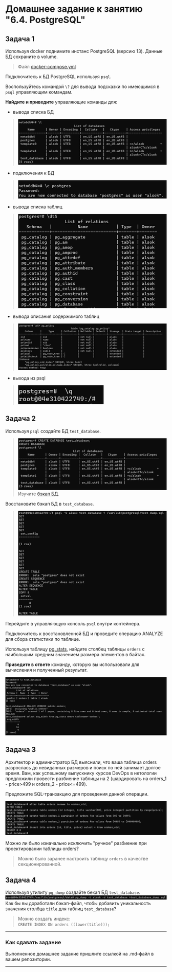 # Домашнее задание к занятию "6.4. PostgreSQL"

## Задача 1

Используя docker поднимите инстанс PostgreSQL (версию 13). Данные БД сохраните в volume.

> Файл [docker-compose.yml](./neto6db4/docker-compose.yml)  

Подключитесь к БД PostgreSQL используя `psql`.

Воспользуйтесь командой `\?` для вывода подсказки по имеющимся в `psql` управляющим командам.

**Найдите и приведите** управляющие команды для:
- вывода списка БД
> ![list DB](./2022-03-04_20-38-09.png)
- подключения к БД
> ![connect](./2022-03-04_20-42-27.png)
- вывода списка таблиц
> ![list table](./2022-03-04_20-44-51.png)
- вывода описания содержимого таблиц
> ![list des](./2022-03-04_20-48-03.png)
- выхода из psql
> ![quit](./2022-03-04_20-49-34.png)

## Задача 2

Используя `psql` создайте БД `test_database`.
> ![list des](./2022-03-04_20-51-30.png)
Изучите [бэкап БД](https://github.com/netology-code/virt-homeworks/tree/master/06-db-04-postgresql/test_data).

Восстановите бэкап БД в `test_database`.

> ![backup](./2022-03-04_20-56-13.png)

Перейдите в управляющую консоль `psql` внутри контейнера.

Подключитесь к восстановленной БД и проведите операцию ANALYZE для сбора статистики по таблице.

Используя таблицу [pg_stats](https://postgrespro.ru/docs/postgresql/12/view-pg-stats), найдите столбец таблицы `orders` 
с наибольшим средним значением размера элементов в байтах.

**Приведите в ответе** команду, которую вы использовали для вычисления и полученный результат.

![task](./2022-03-04_19-02-26.png)

## Задача 3

Архитектор и администратор БД выяснили, что ваша таблица orders разрослась до невиданных размеров и
поиск по ней занимает долгое время. Вам, как успешному выпускнику курсов DevOps в нетологии предложили
провести разбиение таблицы на 2 (шардировать на orders_1 - price>499 и orders_2 - price<=499).

Предложите SQL-транзакцию для проведения данной операции.

![partition](./2022-03-06_20-30-13.png)

Можно ли было изначально исключить "ручное" разбиение при проектировании таблицы orders?
> Можно было заранее настроить таблицу `orders` в качестве секционированной.

## Задача 4

Используя утилиту `pg_dump` создайте бекап БД `test_database`.
![backup](./2022-03-06_20-40-05.png)
Как бы вы доработали бэкап-файл, чтобы добавить уникальность значения столбца `title` для таблиц `test_database`?

> Можно создать индекс:       
> `CREATE INDEX ON orders ((lower(title)));`

---

### Как cдавать задание

Выполненное домашнее задание пришлите ссылкой на .md-файл в вашем репозитории.

---
